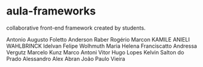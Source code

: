 ﻿aula-frameworks
===============


collaborative front-end framework created by students.

Antonio Augusto Foletto
Anderson Raber
Rogério Marcon
KAMILE ANIELI WAHLBRINCK
Idelvan Felipe Wolhmuth
Maria Helena Franciscatto
Andressa Vergutz
Marcelo Kunz
Marco Antoni
Vitor Hugo Lopes 
Kelvin Salton do Prado
Alessandro Alex Abran
João Paulo Vieira
